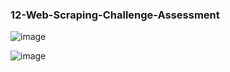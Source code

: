 ### 12-Web-Scraping-Challenge-Assessment

![image](https://user-images.githubusercontent.com/89948865/167276559-7d13f92a-704e-4b56-aaa9-9aeff49b9764.png)

![image](https://user-images.githubusercontent.com/89948865/167276565-cf1ffec0-7bec-4991-8f3c-a974216d94dc.png)

